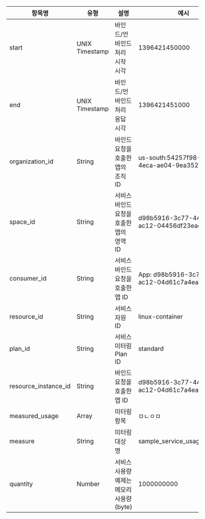  | 항목명                 |유형             | 설명                                          | 예시                                           |
 |-----------------------|-----------------|----------------------------------------------|------------------------------------------------|
 |   start               | UNIX Timestamp  |바인드/언바인드 처리 시작 시각                   |1396421450000                                   |
 |   end                 | UNIX Timestamp  |  바인드/언바인드 처리 응답 시각                 |1396421451000                                   |
 |  organization_id      | String          | 바인드 요청을 호출한 앱의 조직 ID               | us-south:54257f98-83f0-4eca-ae04-9ea35277a538  |
 |   space_id            |String           | 서비스 바인드 요청을 호출한 앱의 영역 ID         |d98b5916-3c77-44b9-ac12-04456df23eae            |
 |  consumer_id          | String          |서비스 바인드 요청을 호출한 앱 ID                | App: d98b5916-3c77-44b9-ac12-04d61c7a4eae      |
 |  resource_id          |String           |서비스 자원 ID                                 |linux-container                                 |
 |  plan_id              |String           | 서비스 미터링 Plan ID                         |standard                                        |
 |  resource_instance_id | String          |바인드 요청을 호출한 앱 ID                      | d98b5916-3c77-44b9-ac12-04d61c7a4eae            | 
 |  measured_usage       | Array           | 미터링 항목                                   | ㅁㄴㅇㅁ                                         |    |
 |   measure             | String          | 미터링 대상 명                                |sample_service_usage_param1                     |
 |  quantity             |Number           |  서비스 사용량 예제는 메모리 사용량 (byte)      |1000000000                                       |
